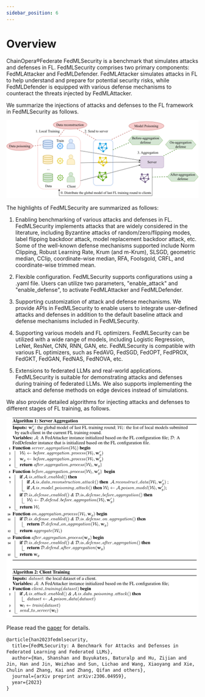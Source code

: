 ```yaml
---
sidebar_position: 6
---
```


# Overview

ChainOpera®Federate FedMLSecurity is a benchmark that simulates attacks and defenses in FL. FedMLSecurity comprises two primary components: FedMLAttacker and FedMLDefender. FedMLAttacker simulates attacks in FL to help understand and prepare for potential security risks, while FedMLDefender is equipped with various defense mechanisms to counteract the threats injected by FedMLAttacker.

We summarize the injections of attacks and defenses to the FL framework in FedMLSecurity as follows.

![overview.png](overview.png)

The highlights of FedMLSecurity are summarized as follows:

1. Enabling benchmarking of various attacks and defenses in FL. FedMLSecurity implements attacks that are widely considered in the literature, including Byzantine attacks of random/zero/flipping modes, label flipping backdoor attack, model replacement backdoor attack, etc. Some of the well-known defense mechanisms supported include Norm Clipping, Robust Learning Rate, Krum (and m-Krum), SLSGD, geometric median, CClip, coordinate-wise median, RFA, Foolsgold, CRFL, and coordinate-wise trimmed mean.

2. Flexible configuration. FedMLSecurity supports configurations using a .yaml file. Users can utilize two parameters, "enable_attack" and "enable_defense", to activate FedMLAttacker and FedMLDefender.

3. Supporting customization of attack and defense mechanisms.
   We provide APIs in FedMLSecurity to enable users to integrate user-defined attacks and defenses in addition to the default baseline attack and defense mechanisms included in FedMLSecurity.

4. Supporting various models and FL optimizers. FedMLSecurity can be utilized with a wide range of models, including Logistic Regression, LeNet, ResNet, CNN, RNN, GAN, etc. FedMLSecurity is compatible with various FL optimizers, such as FedAVG, FedSGD, FedOPT, FedPROX, FedGKT, FedGAN, FedNAS, FedNOVA, etc.

5. Extensions to federated LLMs and real-world applications. FedMLSecurity is suitable for demonstrating attacks and defenses during training of federated LLMs. We also supports implementing the attack and defense methods on edge devices instead of simulations.

We also provide detailed algorithms for injecting attacks and defenses to different stages of FL training, as follows.

![FedMLSecurity_algo.png](FedMLSecurity_algo.png)

Please read the [paper](https://arxiv.org/pdf/2306.04959.pdf) for details.

```
@article{han2023fedmlsecurity,
  title={FedMLSecurity: A Benchmark for Attacks and Defenses in Federated Learning and Federated LLMs},
  author={Han, Shanshan and Buyukates, Baturalp and Hu, Zijian and Jin, Han and Jin, Weizhao and Sun, Lichao and Wang, Xiaoyang and Xie, Chulin and Zhang, Kai and Zhang, Qifan and others},
  journal={arXiv preprint arXiv:2306.04959},
  year={2023}
}
```
